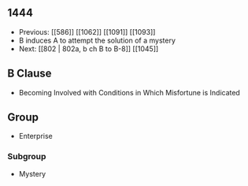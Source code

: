 ## 1444
- Previous: [[586]] [[1062]] [[1091]] [[1093]] 
- B induces A to attempt the solution of a mystery
- Next: [[802 | 802a, b ch B to B-8]] [[1045]] 

## B Clause
- Becoming Involved with Conditions in Which Misfortune is Indicated

## Group
- Enterprise

### Subgroup
- Mystery

